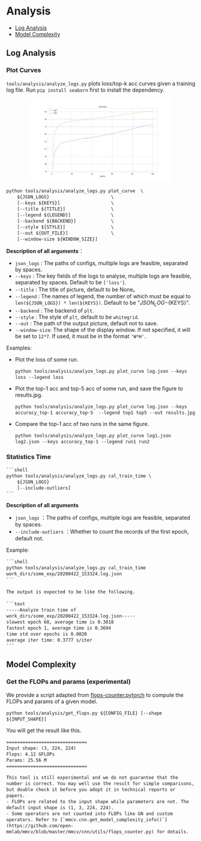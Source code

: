 # Analysis

<!-- TOC -->

- [Log Analysis](#log-analysis)
- [Model Complexity](#model-complexity)

<!-- TOC -->

## Log Analysis

### Plot Curves

`tools/analysis/analyze_logs.py` plots loss/top-k acc curves given a training log file. Run `pip install seaborn` first to install the dependency.

<div align=center><img src="../_static/image/tools/analysis/analysis_log.jpg" style=" width: 75%; height: 30%; "></div>

```shell
python tools/analysis/analyze_logs.py plot_curve  \
    ${JSON_LOGS}                       \
    [--keys ${KEYS}]                   \
    [--title ${TITLE}]                 \
    [--legend ${LEGEND}]               \
    [--backend ${BACKEND}]             \
    [--style ${STYLE}]                 \
    [--out ${OUT_FILE}]                \
    [--window-size ${WINDOW_SIZE}]
```

**Description of all arguments**：

- `json_logs` : The paths of configs, multiple logs are feasible, separated by spaces.
- `--keys` : The key fields of the logs to analyse, multiple logs are feasible, separated by spaces. Default to be `['loss']`.
- `--title` : The title of picture, default to be None。
- `--legend` : The names of legend, the number of which must be equal to `len(${JSON_LOGS}) * len(${KEYS})`. Default to be "${JSON_LOG}-${KEYS}".
- `--backend` : The backend of `plt`.
- `--style` : The style of `plt`, default to be `whitegrid`.
- `--out` : The path of the output picture, default not to save.
- `--window-size`: The shape of the display window. If not specified, it will be set to `12*7`. If used, it must be in the format `'W*H'`.

Examples:

- Plot the loss of some run.

    ```shell
    python tools/analysis/analyze_logs.py plot_curve log.json --keys loss --legend loss
    ```

- Plot the top-1 acc and top-5 acc of some run, and save the figure to results.jpg.

    ```shell
    python tools/analysis/analyze_logs.py plot_curve log.json --keys accuracy_top-1 accuracy_top-5  --legend top1 top5 --out results.jpg
    ```

- Compare the top-1 acc of two runs in the same figure.

    ```shell
    python tools/analysis/analyze_logs.py plot_curve log1.json log2.json --keys accuracy_top-1 --legend run1 run2
    ```

### Statistics Time

    ```shell
    python tools/analysis/analyze_logs.py cal_train_time \
        ${JSON_LOGS}
        [--include-outliers]
    ```
**Description of all arguments**

- `json_logs` ：The paths of configs, multiple logs are feasible, separated by spaces.
- `--include-outliers` ：Whether to count the records of the first epoch, default not.


Example:

    ```shell
    python tools/analysis/analyze_logs.py cal_train_time work_dirs/some_exp/20200422_153324.log.json
    ```

    The output is expected to be like the following.

    ```text
    -----Analyze train time of work_dirs/some_exp/20200422_153324.log.json-----
    slowest epoch 68, average time is 0.3818
    fastest epoch 1, average time is 0.3694
    time std over epochs is 0.0020
    average iter time: 0.3777 s/iter
    ```

## Model Complexity

### Get the FLOPs and params (experimental)

We provide a script adapted from [flops-counter.pytorch](https://github.com/sovrasov/flops-counter.pytorch) to compute the FLOPs and params of a given model.

```shell
python tools/analysis/get_flops.py ${CONFIG_FILE} [--shape ${INPUT_SHAPE}]
```

You will get the result like this.

```
==============================
Input shape: (3, 224, 224)
Flops: 4.12 GFLOPs
Params: 25.56 M
==============================
```

```{warning}
This tool is still experimental and we do not guarantee that the number is correct. You may well use the result for simple comparisons, but double check it before you adopt it in technical reports or papers.
- FLOPs are related to the input shape while parameters are not. The default input shape is (1, 3, 224, 224).
- Some operators are not counted into FLOPs like GN and custom operators. Refer to [`mmcv.cnn.get_model_complexity_info()`](https://github.com/open-mmlab/mmcv/blob/master/mmcv/cnn/utils/flops_counter.py) for details.
```

